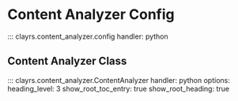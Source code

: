 # Content Analyzer Config

::: clayrs.content_analyzer.config
    handler: python


## Content Analyzer Class

::: clayrs.content_analyzer.ContentAnalyzer
    handler: python
    options:
        heading_level: 3
        show_root_toc_entry: true
        show_root_heading: true

